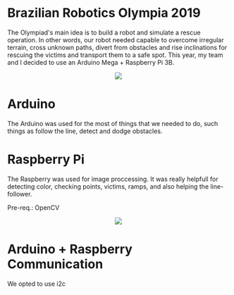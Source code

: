 # Brazilian Robotics Olympia 2019

The Olympiad's main idea is to build a robot and simulate a rescue operation. In other words, our robot needed capable to overcome irregular terrain, cross unknown paths, divert from obstacles and rise inclinations for rescuing the victims and transport them to a safe spot. This year, my team and I decided to use an Arduino Mega + Raspberry Pi 3B.

<p align="center">
<img src="https://user-images.githubusercontent.com/62116654/123113460-f5034a00-d414-11eb-8d78-50f539556f81.jpeg">
</p>


# Arduino

The Arduino was used for the most of things that we needed to do, such things as follow the line, detect and dodge obstacles.

# Raspberry Pi

The Raspberry was used for image proccessing. It was really helpfull for detecting color, checking points, victims, ramps, and also helping the line-follower.

Pre-req.: OpenCV

<p align="center">
<img src="https://user-images.githubusercontent.com/62116654/123113781-34319b00-d415-11eb-89eb-d71d1a9af7ec.jpeg">
</p>


# Arduino + Raspberry Communication

We opted to use i2c
